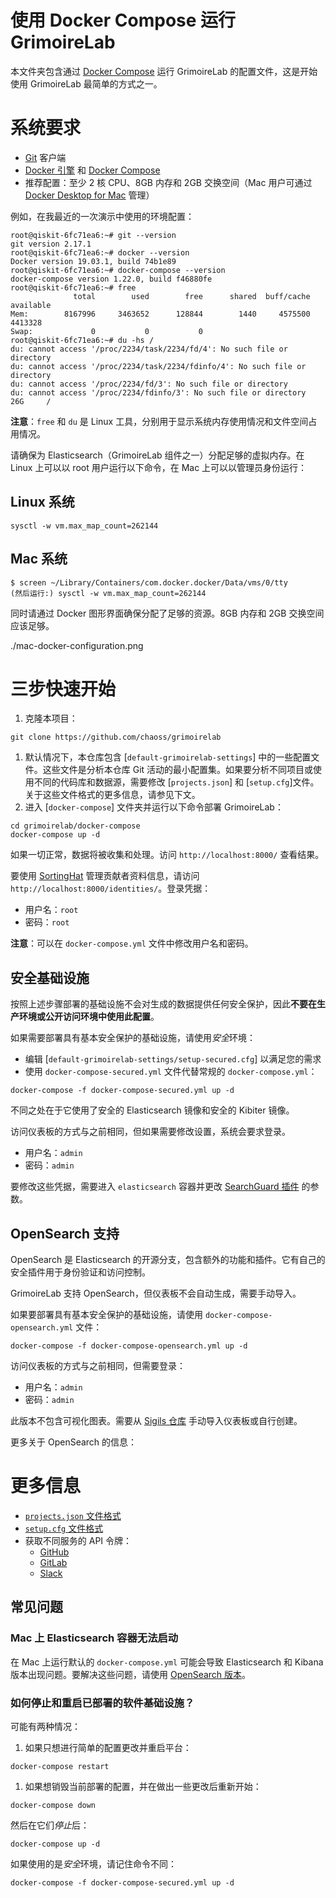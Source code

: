# 使用 Docker Compose 运行 GrimoireLab

本文件夹包含通过 [Docker Compose](https://docs.docker.com/compose/) 运行 GrimoireLab 的配置文件，这是开始使用 GrimoireLab 最简单的方式之一。

# 系统要求

- [Git](https://git-scm.com/) 客户端
- [Docker 引擎](https://docs.docker.com/install/) 和 [Docker Compose](https://docs.docker.com/compose/install/)
- 推荐配置：至少 2 核 CPU、8GB 内存和 2GB 交换空间（Mac 用户可通过 [Docker Desktop for Mac](https://hub.docker.com/editions/community/docker-ce-desktop-mac) 管理）

例如，在我最近的一次演示中使用的环境配置：

```
root@qiskit-6fc71ea6:~# git --version
git version 2.17.1
root@qiskit-6fc71ea6:~# docker --version
Docker version 19.03.1, build 74b1e89
root@qiskit-6fc71ea6:~# docker-compose --version
docker-compose version 1.22.0, build f46880fe
root@qiskit-6fc71ea6:~# free
              total        used        free      shared  buff/cache   available
Mem:        8167996     3463652      128844        1440     4575500     4413328
Swap:             0           0           0
root@qiskit-6fc71ea6:~# du -hs /
du: cannot access '/proc/2234/task/2234/fd/4': No such file or directory
du: cannot access '/proc/2234/task/2234/fdinfo/4': No such file or directory
du: cannot access '/proc/2234/fd/3': No such file or directory
du: cannot access '/proc/2234/fdinfo/3': No such file or directory
26G     /
```

**注意**：`free` 和 `du` 是 Linux 工具，分别用于显示系统内存使用情况和文件空间占用情况。

请确保为 Elasticsearch（GrimoireLab 组件之一）分配足够的虚拟内存。在 Linux 上可以以 root 用户运行以下命令，在 Mac 上可以以管理员身份运行：

## Linux 系统

```
sysctl -w vm.max_map_count=262144
```

## Mac 系统

```
$ screen ~/Library/Containers/com.docker.docker/Data/vms/0/tty
(然后运行:) sysctl -w vm.max_map_count=262144
```

同时请通过 Docker 图形界面确保分配了足够的资源。8GB 内存和 2GB 交换空间应该足够。

./mac-docker-configuration.png

# 三步快速开始

1. 克隆本项目：

```
git clone https://github.com/chaoss/grimoirelab
```

1. 默认情况下，本仓库包含 [`default-grimoirelab-settings`] 中的一些配置文件。这些文件是分析本仓库 Git 活动的最小配置集。如果要分析不同项目或使用不同的代码库和数据源，需要修改 [`projects.json`] 和 [`setup.cfg`]文件。关于这些文件格式的更多信息，请参见下文。
2. 进入 [`docker-compose`] 文件夹并运行以下命令部署 GrimoireLab：

```
cd grimoirelab/docker-compose
docker-compose up -d
```

如果一切正常，数据将被收集和处理。访问 `http://localhost:8000/` 查看结果。

要使用 [SortingHat](https://github.com/chaoss/grimoirelab-sortinghat) 管理贡献者资料信息，请访问 `http://localhost:8000/identities/`。登录凭据：

- 用户名：`root`
- 密码：`root`

**注意**：可以在 `docker-compose.yml` 文件中修改用户名和密码。

## 安全基础设施

按照上述步骤部署的基础设施不会对生成的数据提供任何安全保护，因此**不要在生产环境或公开访问环境中使用此配置**。

如果需要部署具有基本安全保护的基础设施，请使用*安全*环境：

- 编辑 [`default-grimoirelab-settings/setup-secured.cfg`] 以满足您的需求
- 使用 `docker-compose-secured.yml` 文件代替常规的 `docker-compose.yml`：

```
docker-compose -f docker-compose-secured.yml up -d
```

不同之处在于它使用了安全的 Elasticsearch 镜像和安全的 Kibiter 镜像。

访问仪表板的方式与之前相同，但如果需要修改设置，系统会要求登录。

- 用户名：`admin`
- 密码：`admin`

要修改这些凭据，需要进入 `elasticsearch` 容器并更改 [SearchGuard 插件](https://search-guard.com/) 的参数。

## OpenSearch 支持

OpenSearch 是 Elasticsearch 的开源分支，包含额外的功能和插件。它有自己的安全插件用于身份验证和访问控制。

GrimoireLab 支持 OpenSearch，但仪表板不会自动生成，需要手动导入。

如果要部署具有基本安全保护的基础设施，请使用 `docker-compose-opensearch.yml` 文件：

```
docker-compose -f docker-compose-opensearch.yml up -d
```

访问仪表板的方式与之前相同，但需要登录：

- 用户名：`admin`
- 密码：`admin`

此版本不包含可视化图表。需要从 [Sigils 仓库](https://github.com/chaoss/grimoirelab-sigils/tree/main/panels/json/opensearch_dashboards) 手动导入仪表板或自行创建。

更多关于 OpenSearch 的信息：

# 更多信息

- [`projects.json` 文件格式](https://github.com/xiaoshen666/grimoirelab-sirmordred/blob/main/readme-zh.md)
- [`setup.cfg` 文件格式](https://github.com/xiaoshen666/grimoirelab-sirmordred/blob/main/readme-zh.md)
- 获取不同服务的 API 令牌：
  - [GitHub](https://help.github.com/en/articles/creating-a-personal-access-token-for-the-command-line)
  - [GitLab](https://github.com/xiaoshen666/grimoirelab/blob/main/docker-compose/gitlab-readme-zh.md)
  - [Slack](https://get.slack.help/hc/en-us/articles/215770388-Create-and-regenerate-API-tokens)

## 常见问题

### Mac 上 Elasticsearch 容器无法启动

在 Mac 上运行默认的 `docker-compose.yml` 可能会导致 Elasticsearch 和 Kibana 版本出现问题。要解决这些问题，请使用 [OpenSearch 版本](https://yuanbao.tencent.com/chat/naQivTmsDa/60caf570-ba2c-48ff-a0e2-22eb178d07e0#opensearch)。

### 如何停止和重启已部署的软件基础设施？

可能有两种情况：

1. 如果只想进行简单的配置更改并重启平台：

```
docker-compose restart
```

1. 如果想销毁当前部署的配置，并在做出一些更改后重新开始：

```
docker-compose down
```

然后在它们*停止*后：

```
docker-compose up -d
```

如果使用的是*安全*环境，请记住命令不同：

```
docker-compose -f docker-compose-secured.yml up -d
```
